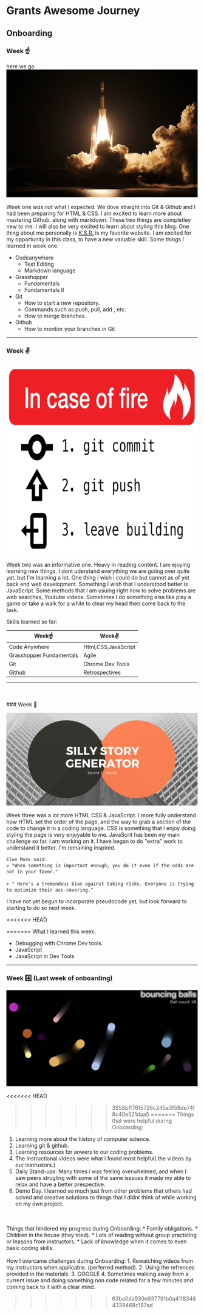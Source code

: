 # Grants Awesome Journey 
##  Onboarding 
### Week ☝️ 
here we go
![wedding](img/rocket.jpeg)



 Week one *was not* what I expected. We dove straight into Git & Github and I had been preparing for HTML & CSS. I am excited to learn more about mastering Github, along with markdown. These two things are completley new to me. I will also be very excited to learn about styling this blog. One thing about me personally is [K.S.R.](https://kentuckysportsradio.com) is my favorite website. I am excited for my opportunity in this class, to have a new valuable skill. Some things I learned in week one:
* Codeanywhere
  * Text Editing
  * Markdown language
* Grasshopper
  * Fundamentals
  * Fundamentals II
* Git
  * How to start a new repository.
  * Commands such as push, pull, add , etc.
  * How to merge branches.
* Github
  * How to montior your branches in Git

___
### Week ✌️

![damnit](img/fire.png)


Week two was an informative one. Heavy in reading content. I am ejoying learning new things.  I dont uderstand everything we are goiing over quite yet, but I'm learning a lot. One thing i wish i could do but cannot as of yet back end web development. Something I wish that I understood better is JavaScript. Some methods that i am usuing right now to solve problems are web searches, Youtube videos. Sometimes I do something else like play a game or take a walk for a while to clear my head then come back to the task.

Skills learned so far:

Week☝️|Week✌️
-----|-----
Code Anywhere| Html,CSS,JavaScript
Grasshopper Fundamentals| Agile
Git|Chrome Dev Tools
Github|Retrospectives
  

  _________
<br>

<br>
### Week 🤟

![silly gen](img/sillyback.jpeg)

Week three was a lot more HTML CSS & JavaScript. I more fully understand how HTML set the order of the page, and the way to grab a section of the code to change it in a coding language. CSS is something that I enjoy doing styling the page is very enjoyable to me. JavaScrit has been my main challenge so far. i am working on it. I have began to do "extra" work to understand it better. I'm remaining inspired.
    
    Elon Musk said:
    > "When something is important enough, you do it even if the odds are not in your favor."

    > " Here's a tremendous bias against taking risks. Everyone is trying to optimize their ass-covering."

I have not yet begun to incorporate pseudocode yet, but look forward to starting to do so next week.

<<<<<<< HEAD

=======
What I learned this week:
 * Debugging with Chrome Dev tools.
 * JavaScript
 * JavaScript in Dev Tools
  ___

  ### Week 4️⃣ (Last week of onboarding)
  ![no balls](img/balls.jpeg)
  
<<<<<<< HEAD
>>>>>>> 3958bff76f5726c245a3f59de74f8c40e521daa5
=======
  Things that were helpful during Onboarding:
1. Learning more about the history of computer science.
2. Learning git & github.
3. Learning resources for anwers to our coding problems.
4. The instructional videos were what i found most helpful( the videos by our instrustors.)
5. Daily Stand-ups. Many times i was feeling overwhelmed, and when I saw peers strugling with some of the same isssues it made my able to relax and have a better prespective.
6. Demo Day. I learned so much just from other problems that others had solved and creative solutions to things that I didnt think of while working on my own project.
<br>
<br>
Things that hindered my progress during Onboarding:
* Family obligations.
* Children in the house (they tried).
* Lots of reading without group practicing or leasons from instructors.
* Lack of knowledge when it comes to even basic coding skills.
<br>
<br>
How I overcame challenges during Onboarding:
1. Rewatching videos from my instructors when applicable. (perferred method).
2. Using the refrences provided in the materials.
3. GOOGLE
4. Sometimes walking away from a current issue and doing something non code related for a few minutes and coming back to it with a clear mind.



>>>>>>> 63ba0da930e937791b0a41f83484339468c187ad







